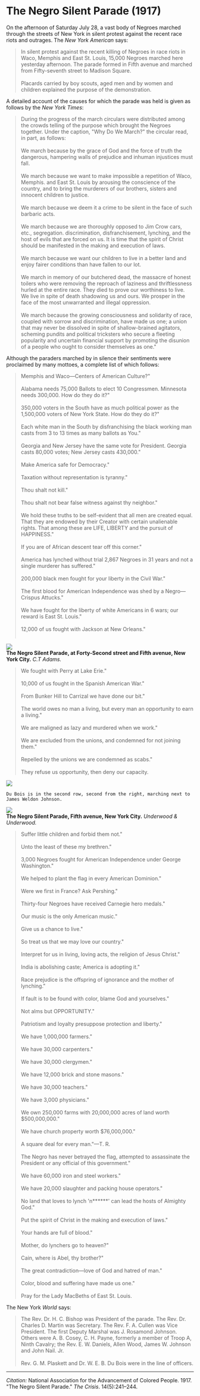 <!--
title:   The Negro Silent Parade
author:  National Association for the Advancement of Colored People
journal: The Crisis
year:    1917
volume:  14
issue:   5
pages:   241-244
-->
# The Negro Silent Parade (1917)

On the afternoon of Saturday July 28, a vast body of Negroes marched through the streets of New York in silent protest against the recent race riots and outrages. The *New York American* says:

> In silent protest against the recent killing of Negroes in race riots in Waco, Memphis and East St. Louis, 15,000 Negroes marched here yesterday afternoon. The parade formed in Fifth avenue and marched from Fifty-seventh street to Madison Square.   
> &nbsp;  
> Placards carried by boy scouts, aged men and by women and children explained the purpose of the demonstration.

A detailed account of the causes for which the parade was held is given as follows by the *New York Times*:     

> During the progress of the march circulars were distributed among the crowds telling of the purpose which brought the Negroes together. Under the caption, "Why Do We March?" the circular read, in part, as follows:    
> &nbsp;  
> We march because by the grace of God and the force of truth the dangerous, hampering walls of prejudice and inhuman injustices must fall.   
> &nbsp;   
> We march because we want to make impossible a repetition of Waco, Memphis. and East St. Louis by arousing the conscience of the country, and to bring the murderers of our brothers, sisters and innocent children to justice.      
> &nbsp;   
> We march because we deem it a crime to be silent in the face of such barbaric acts.   
> &nbsp;  
> We march because we are thoroughly opposed to Jim Crow cars, etc., segregation. discrimination, disfranchisement, lynching, and the host of evils that are forced on us. It is time that the spirit of Christ should be manifested in the making and execution of laws.    
> &nbsp;  
> We march because we want our children to live in a better land and enjoy fairer conditions than have fallen to our lot.    
> &nbsp;    
> We march in memory of our butchered dead, the massacre of honest toilers who were removing the reproach of laziness and thriftlessness hurled at the entire race. They died to prove our worthiness to live. We live in spite of death shadowing us and ours. We prosper in the face of the most unwarranted and illegal oppression.    
> &nbsp;  
> We march because the growing consciousness and solidarity of race, coupled with sorrow and discrimination, have made us one; a union that may never be dissolved in spite of shallow-brained agitators, scheming pundits and political tricksters who secure a fleeting popularity and uncertain financial support by promoting the disunion of a people who ought to consider themselves as one."   

Although the paraders marched by in silence their sentiments were proclaimed by many mottoes, a complete list of which follows:

> Memphis and Waco—Centers of American Culture?"   
> &nbsp;     
> Alabama needs 75,000 Ballots to elect 10 Congressmen. Minnesota needs 300,000. How do they do it?"     
> &nbsp;     
> 350,000 voters in the South have as much political power as the 1,500,000 voters of New York State. How do they do it?"     
> &nbsp;     
> Each white man in the South by disfranchising the black working man casts from 3 to 13 times as many ballots as You."      
> &nbsp;     
> Georgia and New Jersey have the same vote for President. Georgia casts 80,000 votes; New Jersey casts 430,000."      
> &nbsp;     
> Make America safe for Democracy."      
> &nbsp;     
> Taxation without representation is tyranny."      
> &nbsp;     
> Thou shalt not kill."      
> &nbsp;     
> Thou shalt not bear false witness against thy neighbor."      
> &nbsp;     
> We hold these truths to be self-evident that all men are created equal. That they are endowed by their Creator with certain unalienable rights. That among these are LIFE, LIBERTY and the pursuit of HAPPINESS."      
> &nbsp;     
> If you are of African descent tear off this corner."      
> &nbsp;     
> America has lynched without trial 2,867 Negroes in 31 years and not a single murderer has suffered."       
> &nbsp;     
> 200,000 black men fought for your liberty in the Civil War."        
> &nbsp;     
> The first blood for American Independence was shed by a Negro—Crispus Attucks."        
> &nbsp;     
> We have fought for the liberty of white Americans in 6 wars; our reward is East St. Louis."       
> &nbsp;     
> 12,000 of us fought with Jackson at New Orleans."   
> &nbsp;

![](../../../Images/nsp_1.jpg)  
**The Negro Silent Parade, at Forty-Second street and Fifth avenue, New York City.**  *C.T Adams.*

> We fought with Perry at Lake Erie."        
> &nbsp;     
> 10,000 of us fought in the Spanish American War."        
> &nbsp;     
> From Bunker Hill to Carrizal we have done our bit."        
> &nbsp;     
> The world owes no man a living, but every man an opportunity to earn a living."        
> &nbsp;     
> We are maligned as lazy and murdered when we work."        
> &nbsp;     
> We are excluded from the unions, and condemned for not joining them."        
> &nbsp;     
> Repelled by the unions we are condemned as scabs."        
> &nbsp;     
> They refuse us opportunity, then deny our capacity.
> &nbsp;

![](../../../Images/nsp_2.jpg)   
```{margin}
Du Bois is in the second row, second from the right, marching next to James Weldon Johnson.
```
![](../../../Images/nsp_3.jpg)    
**The Negro Silent Parade, Fifth avenue, New York City.**  *Underwood & Underwood.*

> Suffer little children and forbid them not."       
> &nbsp;     
> Unto the least of these my brethren."       
> &nbsp;     
> 3,000 Negroes fought for American Independence under George Washington."       
> &nbsp;     
> We helped to plant the flag in every American Dominion."       
> &nbsp;     
> Were we first in France? Ask Pershing."        
> &nbsp;     
> Thirty-four Negroes have received Carnegie hero medals."        
> &nbsp;     
> Our music is the only American music."        
> &nbsp;     
> Give us a chance to live."        
> &nbsp;     
> So treat us that we may love our country."        
> &nbsp;     
> Interpret for us in living, loving acts, the religion of Jesus Christ."        
> &nbsp;     
> India is abolishing caste; America is adopting it."        
> &nbsp;     
> Race prejudice is the offspring of ignorance and the mother of lynching."        
> &nbsp;     
> If fault is to be found with color, blame God and yourselves."        
> &nbsp;     
> Not alms but OPPORTUNITY."        
> &nbsp;     
> Patriotism and loyalty presuppose protection and liberty."        
> &nbsp;     
> We have 1,000,000 farmers."        
> &nbsp;     
> We have 30,000 carpenters."        
> &nbsp;     
> We have 30,000 clergymen."        
> &nbsp;     
> We have 12,000 brick and stone masons."        
> &nbsp;     
> We have 30,000 teachers."        
> &nbsp;     
> We have 3,000 physicians."        
> &nbsp;     
> We own 250,000 farms with 20,000,000 acres of land worth $500,000,000."        
> &nbsp;     
> We have church property worth $76,000,000."   
> &nbsp;     
> A square deal for every man."—T. R.        
> &nbsp;     
> The Negro has never betrayed the flag, attempted to assassinate the President or any official of this government."        
> &nbsp;     
> We have 60,000 iron and steel workers."    
> &nbsp;     
> We have 20,000 slaughter and packing house operators."        
> &nbsp;     
> No land that loves to lynch 'n******' can lead the hosts of Almighty God."     
> &nbsp;     
> Put the spirit of Christ in the making and execution of laws."     
> &nbsp;     
> Your hands are full of blood."     
> &nbsp;     
> Mother, do lynchers go to heaven?"       
> &nbsp;     
> Cain, where is Abel, thy brother?"       
> &nbsp;     
> The great contradiction—love of God and hatred of man."       
> &nbsp;     
> Color, blood and suffering have made us one."        
> &nbsp;     
> Pray for the Lady MacBeths of East St. Louis.

The New York *World* says:

> The Rev. Dr. H. C. Bishop was President of the parade. The Rev. Dr. Charles D. Martin was Secretary. The Rev. F. A. Cullen was Vice President. The first Deputy Marshal was J. Rosamond Johnson. Others were A. B. Cosey, C. H. Payne, formerly a member of Troop A, Ninth Cavalry; the Rev. E. W. Daniels, Allen Wood, James W. Johnson and John Nail. Jr.        
> &nbsp;     
> Rev. G. M. Plaskett and Dr. W. E. B. Du Bois were in the line of officers.

______________
*Citation:* National Association for the Advancement of Colored People. 1917. "The Negro Silent Parade." *The Crisis*. 14(5):241&ndash;244.